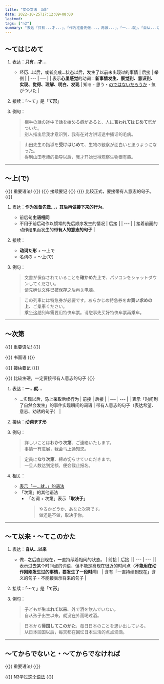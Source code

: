 ```yaml
---
title: "文の文法　3课"
date: 2022-10-25T17:12:09+08:00
lastmod: 
tags: ["n2"]
summary: "表达「只有...才...」、「作为准备先做...，再做...」、「一...就」、「自从...以来」和「如果不...就不能...」的语法"
---
```


## 〜てはじめて
1. 表达：**只有...才...**
    - 经历...以后，或者变成...状态以后，发生了以前未出现过的事情
    | 后接 | 举例 |
    | --- | --- |
    | 表示**心里感觉**的动词：**新事情发生、察觉到、意识到、实现、觉得、理解、明白、发现** | 知る・思う・[のではないだろうか](/n3/c/#のではないかのではないだろうか)・気がついた |
2. 接续：「〜て」是「**て形**」
3. 例句：
    > 相手の話の途中で話を始める癖があると、人に**言われてはじめて**気がついた。  
    别人指出后我才意识到，我有在对方讲话途中插话的毛病。

    > 山田先生の指導を**受けはじめて**、生物の観察が面白いと思うようになった。  
    得到山田老师的指导以后，我才开始觉得观察生物很有趣。

---
## 〜上(で)
{{<badge>}}
重要语法!
{{</badge>}}
{{<alert>}}
接续要记
{{</alert>}}
{{<alert>}}
比较正式，要接带有人意志的句子。
{{</alert>}}

1. 表达：**作为准备先做...，其后再做接下来的行为**。
    - 前后句**主语相同**
    - 不用于前后动作以惯常的先后顺序发生的情况
    | 后接 |
    | --- | 
    | 接着前面的动作结果而发生的**带有人的意志的句子** | 
2. 接续：
    - **动词た形** + 〜上で
    - 名词の + 〜上(で)
3. 例句：
    > 文書が保存されていることを**確かめた上で**、パソコンをシャットダウンしてください。  
    请先确认文件已被保存之后再关电脑。

    > この列車には特急券が必要です。あらかじめ特急券を**お買い求めの上**、ご乗車ください。  
    乘坐这趟列车需要用特快车票。请您事先买好特快车票再乘车。

---
## 〜次第
{{<badge>}}
重要语法!
{{</badge>}}

{{<badge>}}
书面语
{{</badge>}}

{{<alert>}}
接续要记
{{</alert>}}

{{<alert>}}
比较生硬，一定要接带有人意志的句子
{{</alert>}}

1. 表达：**一...就...**
    - ...实现以后，马上采取后续行为
    | 前接 | 后接 |
    | --- | --- |
    | 表示「时间到了自然会发生」的事件实现瞬间的词语 | 带有人意志的句子（表达希望、意志、劝诱的句子） |
2. 接续：**动词ます形**
3. 例句：
    > 詳しいことは**わかり次第**、ご連絡いたします。  
    事情一有进展，我会马上通知您。

    > 定員に**なり次第**、締め切らせていただきます。  
    一旦人数达到定额，便会截止报名。
4. 相关：
    - [表示「一...就..」的语法](/n2/1/#表达一就的语法比较)
    - 「次第」的其他语法
        - 「名词 + 次第」表示「**取决于**」
            > やるかどうか、あなた次第です。  
            做还是不做，取决于你。

---
## 〜て以来・〜てこのかた
1. 表达：**自从...以来**
    - 做...之后直到现在，一直持续着相同的状态。
    | 前接 | 后接 |
    | --- | --- |
    | 表示过去某个时间点的词语，但不能是离现在很近的时间点（**不能用在动作刚刚发生过的事情，要发生了一段时间**） | 含有「一直持续到现在」含义的句子・不能接表示将来的句子 |
2. 接续：「〜て」是「**て形**」
3. 例句：

    > 子どもが**生まれて以来**、外で酒を飲んでいない。  
    自从孩子出生以来，就没在外面喝过酒。

    > 日本から**帰国してこのかた**、毎日日本のことを思い出している。  
    从日本回国以后，每天都在回忆日本生活的点点滴滴。

---
## 〜てからでないと・〜てからでなければ
{{<badge>}}
重要语法!
{{</badge>}}

{{<alert>}}
N3学过[这个语法](/n3/1/#てからでないとてからでなければ)
{{</alert>}}